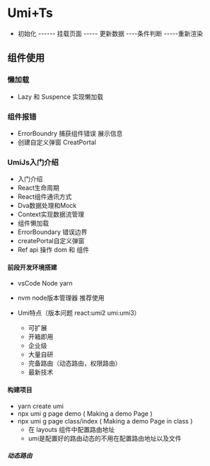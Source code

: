 # Umi+Ts

+ 初始化  ------  挂载页面 ----- 更新数据  ----条件判断  -----重新渲染
  
## 组件使用

### 懒加载

+ Lazy 和 Suspence 实现懒加载

### 组件报错

+ ErrorBoundry 捕获组件错误 展示信息
+ 创建自定义弹窗 CreatPortal

### UmiJs入门介绍

+ 入门介绍
+ React生命周期
+ React组件通讯方式
+ Dva数据处理和Mock
+ Context实现数据流管理
+ 组件懒加载
+ ErrorBoundary 错误边界
+ createPortal自定义弹窗
+ Ref api 操作 dom 和 组件

#### 前段开发环境搭建

+ vsCode Node yarn
+ nvm node版本管理器 推荐使用

+ Umi特点（版本问题 react:umi2  umi:umi3）
  + 可扩展
  + 开箱即用
  + 企业级
  + 大量自研
  + 完备路由（动态路由，权限路由）
  + 最新技术

#### 构建项目

+ yarn create umi
+ npx umi g page demo ( Making a demo Page  )
+ npx umi g page class/index  ( Making a demo Page in class  )
  + 在 layouts 组件中配置路由地址
  + umi是配置好的路由动态的不用在配置路由地址以及文件

##### 动态路由

```js








```
  